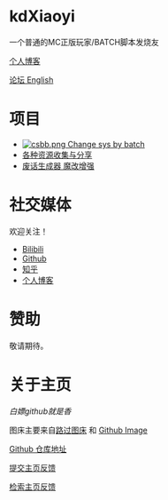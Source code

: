# kdXiaoyi
一个普通的MC正版玩家/BATCH脚本发烧友

[个人博客](//kdxiaoyi.github.io/blogs/)

[论坛 English](//github.com/kdXiaoyi/kdxiaoyi.github.io/discussions)

# 项目
* [![csbb.png](https://s1.ax1x.com/2022/08/21/vyApIs.png) Change sys by batch](/change-sys-by-batch)
* [各种资源收集与分享](/resource-share)
* [废话生成器 魔改增强](/BullshitGenerator/spawner.html)

# 社交媒体
欢迎关注！
* [Bilibili](//space.bilibili.com/1987247870)
* [Github](//github.com/kdxiaoyi)
* [知乎](//www.zhihu.com/people/kdxiaoyi)
* [个人博客](/blogs/index)

# 赞助
敬请期待。

# 关于主页
*白嫖github就是香*

图床主要来自[路过图床](//imgse.com) 和 [Github Image](//github.com)

[Github 仓库地址](//github.com/kdXiaoyi/kdxiaoyi.github.io)

[提交主页反馈](//github.com/kdXiaoyi/kdxiaoyi.github.io/issues/new/choose)

[检索主页反馈](//github.com/kdXiaoyi/kdxiaoyi.github.io/issues?q=is%3Aissue)